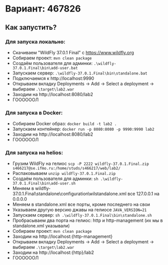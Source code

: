 # Вариант: 467826
## Как запустить?
### Для запуска локально:
- Скачиваем "WildFly 37.0.1 Final" с https://www.wildfly.org
- Собираем проект: ```mvn clean package```
- Создаём пользователя для админки: ```.\wildfly-37.0.1.Final\bin\add-user.bat```
- Запускаем сервер: ```.\wildfly-37.0.1.Final\bin\standalone.bat```
- Подключаемся к http://localhost:9990
- Открываем вкладку Deployments -> Add -> Select a deployment -> выбираем ```.\target\lab2.war```
- Заходим на http://localhost:8080/lab2
- ГООООООЛ

### Для запуска в Docker:
- Собираем Docker образ: ```docker build -t lab2 .```
- Запускаем контейнер: ```docker run -p 8080:8080 -p 9990:9990 lab2```
- Заходим на http://localhost:8080/lab2
- ГООООООЛ

### Для запуска на helios:
- Грузим WildFly на гелиос ```scp -P 2222 wildfly-37.0.1.Final.zip s466217@se.ifmo.ru:/home/studs/s466217/web/lab2/```
- Распаковываем ```unzip wildfly-37.0.1.Final.zip```
- Создаём пользователя для админки: ```sh .\wildfly-37.0.1.Final\bin\add-user.sh```
- Меняем в wildfly-37.0.1.Final\standalone\configuration\wilstandalone.xml все 127.0.0.1 на 0.0.0.0
- Меняем в standalone.xml все порты, кроме последнего на свои
- Указываем другую версию джавы на гелиосе ```JAVA_VERSION=21```
- Запускаем сервер: ```sh .\wildfly-37.0.1.Final\bin\standalone.sh```
- Пробрасываем два порта на гелиос: http и http-management (их мы в standalone.xml указывали)
- Собираем проект: ```mvn clean package```
- Заходим на http://localhost:{http-management}
- Открываем вкладку Deployments -> Add -> Select a deployment -> выбираем ```.\target\lab2.war```
- Заходим на http://localhost:{http}/lab2
- ГООООООЛ